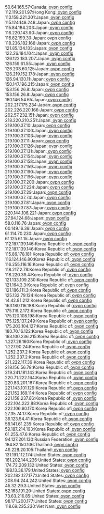 50.64.165.57:Canada:[ ovpn config](vpn/50_64_165_57.ovpn)  
112.119.201.97:Hong Kong:[ ovpn config](vpn/112_119_201_97.ovpn)  
113.158.221.201:Japan:[ ovpn config](vpn/113_158_221_201.ovpn)  
115.124.148.248:Japan:[ ovpn config](vpn/115_124_148_248.ovpn)  
115.84.184.203:Japan:[ ovpn config](vpn/115_84_184_203.ovpn)  
116.220.143.90:Japan:[ ovpn config](vpn/116_220_143_90.ovpn)  
116.82.199.30:Japan:[ ovpn config](vpn/116_82_199_30.ovpn)  
118.236.182.168:Japan:[ ovpn config](vpn/118_236_182_168.ovpn)  
121.85.134.133:Japan:[ ovpn config](vpn/121_85_134_133.ovpn)  
122.26.184.104:Japan:[ ovpn config](vpn/122_26_184_104.ovpn)  
126.122.183.207:Japan:[ ovpn config](vpn/126_122_183_207.ovpn)  
126.159.61.55:Japan:[ ovpn config](vpn/126_159_61_55.ovpn)  
126.203.60.125:Japan:[ ovpn config](vpn/126_203_60_125.ovpn)  
126.219.152.178:Japan:[ ovpn config](vpn/126_219_152_178.ovpn)  
126.94.130.11:Japan:[ ovpn config](vpn/126_94_130_11.ovpn)  
150.147.196.215:Japan:[ ovpn config](vpn/150_147_196_215.ovpn)  
153.156.26.8:Japan:[ ovpn config](vpn/153_156_26_8.ovpn)  
153.156.26.8:Japan:[ ovpn config](vpn/153_156_26_8.ovpn)  
180.146.54.65:Japan:[ ovpn config](vpn/180_146_54_65.ovpn)  
202.217.175.234:Japan:[ ovpn config](vpn/202_217_175_234.ovpn)  
202.226.220.166:Japan:[ ovpn config](vpn/202_226_220_166.ovpn)  
202.57.232.151:Japan:[ ovpn config](vpn/202_57_232_151.ovpn)  
218.220.210.251:Japan:[ ovpn config](vpn/218_220_210_251.ovpn)  
219.100.37.10:Japan:[ ovpn config](vpn/219_100_37_10.ovpn)  
219.100.37.100:Japan:[ ovpn config](vpn/219_100_37_100.ovpn)  
219.100.37.103:Japan:[ ovpn config](vpn/219_100_37_103.ovpn)  
219.100.37.11:Japan:[ ovpn config](vpn/219_100_37_11.ovpn)  
219.100.37.126:Japan:[ ovpn config](vpn/219_100_37_126.ovpn)  
219.100.37.131:Japan:[ ovpn config](vpn/219_100_37_131.ovpn)  
219.100.37.154:Japan:[ ovpn config](vpn/219_100_37_154.ovpn)  
219.100.37.158:Japan:[ ovpn config](vpn/219_100_37_158.ovpn)  
219.100.37.159:Japan:[ ovpn config](vpn/219_100_37_159.ovpn)  
219.100.37.190:Japan:[ ovpn config](vpn/219_100_37_190.ovpn)  
219.100.37.196:Japan:[ ovpn config](vpn/219_100_37_196.ovpn)  
219.100.37.200:Japan:[ ovpn config](vpn/219_100_37_200.ovpn)  
219.100.37.224:Japan:[ ovpn config](vpn/219_100_37_224.ovpn)  
219.100.37.29:Japan:[ ovpn config](vpn/219_100_37_29.ovpn)  
219.100.37.74:Japan:[ ovpn config](vpn/219_100_37_74.ovpn)  
219.100.37.81:Japan:[ ovpn config](vpn/219_100_37_81.ovpn)  
219.100.37.87:Japan:[ ovpn config](vpn/219_100_37_87.ovpn)  
220.144.106.221:Japan:[ ovpn config](vpn/220_144_106_221.ovpn)  
27.94.124.68:Japan:[ ovpn config](vpn/27_94_124_68.ovpn)  
58.0.118.76:Japan:[ ovpn config](vpn/58_0_118_76.ovpn)  
60.149.16.36:Japan:[ ovpn config](vpn/60_149_16_36.ovpn)  
61.114.70.230:Japan:[ ovpn config](vpn/61_114_70_230.ovpn)  
61.125.61.15:Japan:[ ovpn config](vpn/61_125_61_15.ovpn)  
112.187.139.146:Korea Republic of:[ ovpn config](vpn/112_187_139_146.ovpn)  
112.187.139.146:Korea Republic of:[ ovpn config](vpn/112_187_139_146.ovpn)  
115.86.178.181:Korea Republic of:[ ovpn config](vpn/115_86_178_181.ovpn)  
116.124.146.80:Korea Republic of:[ ovpn config](vpn/116_124_146_80.ovpn)  
116.255.116.16:Korea Republic of:[ ovpn config](vpn/116_255_116_16.ovpn)  
118.217.2.78:Korea Republic of:[ ovpn config](vpn/118_217_2_78.ovpn)  
118.220.39.4:Korea Republic of:[ ovpn config](vpn/118_220_39_4.ovpn)  
121.133.109.230:Korea Republic of:[ ovpn config](vpn/121_133_109_230.ovpn)  
121.164.3.3:Korea Republic of:[ ovpn config](vpn/121_164_3_3.ovpn)  
121.186.111.3:Korea Republic of:[ ovpn config](vpn/121_186_111_3.ovpn)  
125.132.79.124:Korea Republic of:[ ovpn config](vpn/125_132_79_124.ovpn)  
14.42.81.212:Korea Republic of:[ ovpn config](vpn/14_42_81_212.ovpn)  
163.180.116.188:Korea Republic of:[ ovpn config](vpn/163_180_116_188.ovpn)  
175.116.2.172:Korea Republic of:[ ovpn config](vpn/175_116_2_172.ovpn)  
175.120.108.198:Korea Republic of:[ ovpn config](vpn/175_120_108_198.ovpn)  
175.125.137.249:Korea Republic of:[ ovpn config](vpn/175_125_137_249.ovpn)  
175.203.104.127:Korea Republic of:[ ovpn config](vpn/175_203_104_127.ovpn)  
180.70.16.122:Korea Republic of:[ ovpn config](vpn/180_70_16_122.ovpn)  
183.100.236.215:Korea Republic of:[ ovpn config](vpn/183_100_236_215.ovpn)  
1.227.26.160:Korea Republic of:[ ovpn config](vpn/1_227_26_160.ovpn)  
1.227.90.24:Korea Republic of:[ ovpn config](vpn/1_227_90_24.ovpn)  
1.252.237.2:Korea Republic of:[ ovpn config](vpn/1_252_237_2.ovpn)  
1.252.237.2:Korea Republic of:[ ovpn config](vpn/1_252_237_2.ovpn)  
211.222.117.39:Korea Republic of:[ ovpn config](vpn/211_222_117_39.ovpn)  
218.156.56.78:Korea Republic of:[ ovpn config](vpn/218_156_56_78.ovpn)  
219.241.181.142:Korea Republic of:[ ovpn config](vpn/219_241_181_142.ovpn)  
220.71.222.164:Korea Republic of:[ ovpn config](vpn/220_71_222_164.ovpn)  
220.83.201.167:Korea Republic of:[ ovpn config](vpn/220_83_201_167.ovpn)  
221.143.101.129:Korea Republic of:[ ovpn config](vpn/221_143_101_129.ovpn)  
221.152.169.114:Korea Republic of:[ ovpn config](vpn/221_152_169_114.ovpn)  
221.158.237.66:Korea Republic of:[ ovpn config](vpn/221_158_237_66.ovpn)  
222.104.222.88:Korea Republic of:[ ovpn config](vpn/222_104_222_88.ovpn)  
222.106.90.170:Korea Republic of:[ ovpn config](vpn/222_106_90_170.ovpn)  
27.35.74.17:Korea Republic of:[ ovpn config](vpn/27_35_74_17.ovpn)  
39.123.54.41:Korea Republic of:[ ovpn config](vpn/39_123_54_41.ovpn)  
58.141.61.235:Korea Republic of:[ ovpn config](vpn/58_141_61_235.ovpn)  
59.187.214.163:Korea Republic of:[ ovpn config](vpn/59_187_214_163.ovpn)  
61.255.47.6:Korea Republic of:[ ovpn config](vpn/61_255_47_6.ovpn)  
94.127.201.130:Russian Federation:[ ovpn config](vpn/94_127_201_130.ovpn)  
184.82.150.106:Thailand:[ ovpn config](vpn/184_82_150_106.ovpn)  
49.228.20.105:Thailand:[ ovpn config](vpn/49_228_20_105.ovpn)  
131.191.112.174:United States:[ ovpn config](vpn/131_191_112_174.ovpn)  
161.202.144.236:United States:[ ovpn config](vpn/161_202_144_236.ovpn)  
174.72.209.132:United States:[ ovpn config](vpn/174_72_209_132.ovpn)  
198.13.36.179:United States:[ ovpn config](vpn/198_13_36_179.ovpn)  
202.182.127.177:United States:[ ovpn config](vpn/202_182_127_177.ovpn)  
208.94.244.242:United States:[ ovpn config](vpn/208_94_244_242.ovpn)  
45.32.29.3:United States:[ ovpn config](vpn/45_32_29_3.ovpn)  
52.163.191.20:United States:[ ovpn config](vpn/52_163_191_20.ovpn)  
73.63.216.85:United States:[ ovpn config](vpn/73_63_216_85.ovpn)  
98.171.200.177:United States:[ ovpn config](vpn/98_171_200_177.ovpn)  
118.69.235.230:Viet Nam:[ ovpn config](vpn/118_69_235_230.ovpn)  

